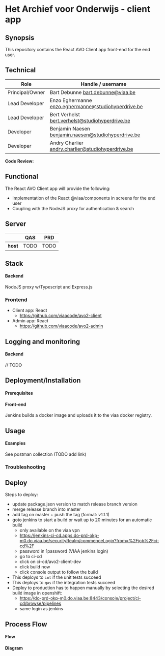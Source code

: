 # Het Archief voor Onderwijs - client app

## Synopsis

This repository contains the React AVO Client app front-end for the end user.

## Technical

|Role              | Handle / username|
| -------------    |--------------|
|Principal/Owner   | Bart Debunne <bart.debunne@viaa.be>  |
|Lead Developer    | Enzo Eghermanne <enzo.eghermanne@studiohyperdrive.be> |
|Lead Developer    | Bert Verhelst <bert.verhelst@studiohyperdrive.be> |
|Developer         | Benjamin Naesen <benjamin.naesen@studiohyperdrive.be> |
|Developer         | Andry Charlier <andry.charlier@studiohyperdrive.be> |

**Code Review:**

## Functional

The React AVO Client app will provide the following:
* Implementation of the React @viaa/components in screens for the end user
* Coupling with the NodeJS proxy for authentication & search

## Server

|               | QAS           | PRD      |
| ------------- |:-------------:| :-----:  |
| **host**      | TODO          | TODO     |

## Stack

#### Backend

NodeJS proxy w/Typescript and Express.js

### Frontend

* Client app: React
    * https://github.com/viaacode/avo2-client
* Admin app: React
    * https://github.com/viaacode/avo2-admin

## Logging and monitoring

#### Backend

// TODO

## Deployment/Installation

#### Prerequisites

#### Front-end

Jenkins builds a docker image and uploads it to the viaa docker registry.

## Usage

#### Examples

See postman collection (TODO add link)

### Troubleshooting

## Deploy

Steps to deploy:
* update package.json version to match release branch version
* merge release branch into master
* add tag on master + push the tag (format: v1.1.1)
* goto jenkins to start a build or wait up to 20 minutes for an automatic build
    * only available on the viaa vpn
    * https://jenkins-ci-cd.apps.do-prd-okp-m0.do.viaa.be/securityRealm/commenceLogin?from=%2Fjob%2Fci-cd%2F
    * password in 1password (VIAA jenkins login)
    * go to ci-cd
    * click on ci-cd/avo2-client-dev
    * click build now
    * click console output to follow the build
* This deploys to `int` if the unit tests succeed
* This deploys to `qas` if the integration tests succeed
* Deploy to production has to happen manually by selecting the desired build image in openshift:
    * https://do-prd-okp-m0.do.viaa.be:8443/console/project/ci-cd/browse/pipelines
    * same login as jenkins

## Process Flow

#### Flow

#### Diagram
